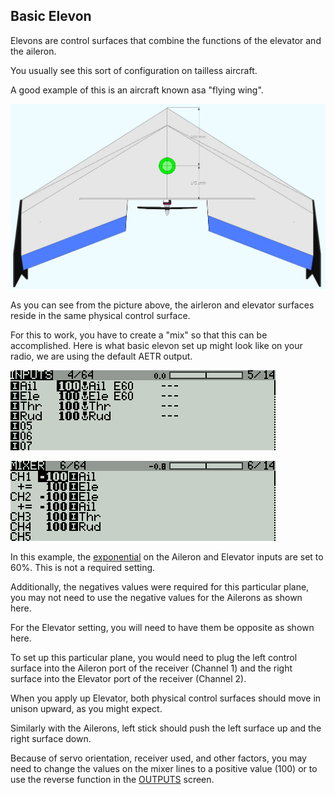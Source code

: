 ## Basic Elevon

Elevons are control surfaces that combine the functions of the elevator and the aileron.

You usually see this sort of configuration on tailless aircraft.

A good example of this is an aircraft known asa "flying wing".

![](/assets/flying-wing.jpg)

As you can see from the picture above, the airleron and elevator surfaces reside in the same physical control surface.

For this to work, you have to create a "mix" so that this can be accomplished.  Here is what basic elevon set up might look like on your radio, we are using the default AETR output.

[![](/assets/elevon-inputs.png)](/inputs.md)

[![](/assets/elevon-mixer.png)](/mixer.md)

In this example, the [exponential](/curves.md) on the Aileron and Elevator inputs are set to 60%.   This is not a required setting.

Additionally, the negatives values were required for this particular plane, you may not need to use the negative values for the Ailerons as shown here.

For the Elevator setting, you will need to have them be opposite as shown here.

To set up this particular plane, you would need to plug the left control surface into the Aileron port of the receiver \(Channel 1\) and the right surface into the Elevator port of the receiver \(Channel 2\).

When you apply up Elevator, both physical control surfaces should move in unison upward, as you might expect.

Similarly with the Ailerons, left stick should push the left surface up and the right surface down.

Because of servo orientation, receiver used, and other factors, you may need to change the values on the mixer lines to a positive value \(100\) or to use the reverse function in the [OUTPUTS](/outputs.md) screen.

